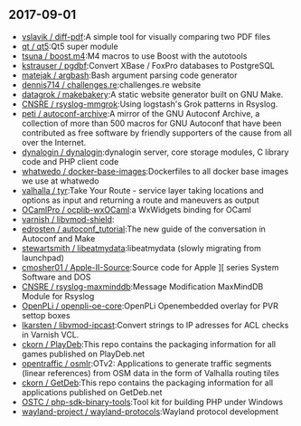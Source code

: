 ## 2017-09-01

* [vslavik / diff-pdf](https://github.com/vslavik/diff-pdf):A simple tool for visually comparing two PDF files
* [qt / qt5](https://github.com/qt/qt5):Qt5 super module
* [tsuna / boost.m4](https://github.com/tsuna/boost.m4):M4 macros to use Boost with the autotools
* [kstrauser / pgdbf](https://github.com/kstrauser/pgdbf):Convert XBase / FoxPro databases to PostgreSQL
* [matejak / argbash](https://github.com/matejak/argbash):Bash argument parsing code generator
* [dennis714 / challenges.re](https://github.com/dennis714/challenges.re):challenges.re website
* [datagrok / makebakery](https://github.com/datagrok/makebakery):A static website generator built on GNU Make.
* [CNSRE / rsyslog-mmgrok](https://github.com/CNSRE/rsyslog-mmgrok):Using logstash's Grok patterns in Rsyslog.
* [peti / autoconf-archive](https://github.com/peti/autoconf-archive):A mirror of the GNU Autoconf Archive, a collection of more than 500 macros for GNU Autoconf that have been contributed as free software by friendly supporters of the cause from all over the Internet.
* [dynalogin / dynalogin](https://github.com/dynalogin/dynalogin):dynalogin server, core storage modules, C library code and PHP client code
* [whatwedo / docker-base-images](https://github.com/whatwedo/docker-base-images):Dockerfiles to all docker base images we use at whatwedo
* [valhalla / tyr](https://github.com/valhalla/tyr):Take Your Route - service layer taking locations and options as input and returning a route and maneuvers as output
* [OCamlPro / ocplib-wxOCaml](https://github.com/OCamlPro/ocplib-wxOCaml):a WxWidgets binding for OCaml
* [varnish / libvmod-shield](https://github.com/varnish/libvmod-shield):
* [edrosten / autoconf_tutorial](https://github.com/edrosten/autoconf_tutorial):The new guide of the conversation in Autoconf and Make
* [stewartsmith / libeatmydata](https://github.com/stewartsmith/libeatmydata):libeatmydata (slowly migrating from launchpad)
* [cmosher01 / Apple-II-Source](https://github.com/cmosher01/Apple-II-Source):Source code for Apple ][ series System Software and DOS
* [CNSRE / rsyslog-maxminddb](https://github.com/CNSRE/rsyslog-maxminddb):Message Modification MaxMindDB Module for Rsyslog
* [OpenPLi / openpli-oe-core](https://github.com/OpenPLi/openpli-oe-core):OpenPLi Openembedded overlay for PVR settop boxes
* [lkarsten / libvmod-ipcast](https://github.com/lkarsten/libvmod-ipcast):Convert strings to IP adresses for ACL checks in Varnish VCL.
* [ckorn / PlayDeb](https://github.com/ckorn/PlayDeb):This repo contains the packaging information for all games published on PlayDeb.net
* [opentraffic / osmlr](https://github.com/opentraffic/osmlr):OTv2: Applications to generate traffic segments (linear references) from OSM data in the form of Valhalla routing tiles
* [ckorn / GetDeb](https://github.com/ckorn/GetDeb):This repo contains the packaging information for all applications published on GetDeb.net
* [OSTC / php-sdk-binary-tools](https://github.com/OSTC/php-sdk-binary-tools):Tool kit for building PHP under Windows
* [wayland-project / wayland-protocols](https://github.com/wayland-project/wayland-protocols):Wayland protocol development

